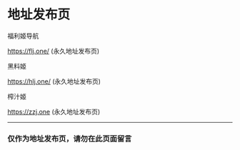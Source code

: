 # 地址发布页

福利姬导航

https://flj.one/  (永久地址发布页)

黑料姬

https://hlj.one/  (永久地址发布页)

榨汁姬

https://zzj.one   (永久地址发布页)

------

### 仅作为地址发布页，请勿在此页面留言
